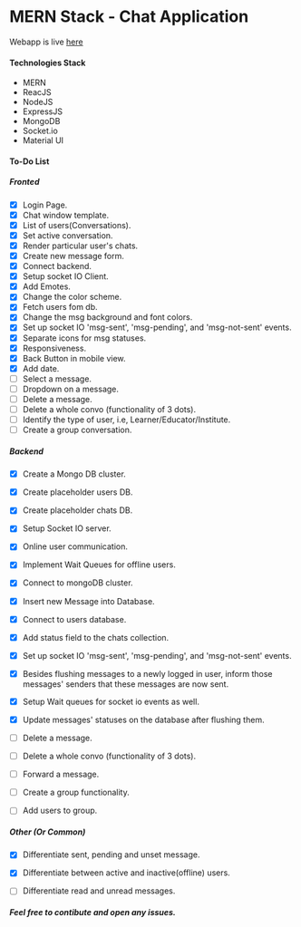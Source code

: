 
# MERN Stack - Chat Application
  
Webapp is live [here](http://yml-chat-app.herokuapp.com/)

#### Technologies Stack
- MERN
- ReacJS
- NodeJS
- ExpressJS
- MongoDB
- Socket.io
- Material UI
  
#### To-Do List
##### Fronted
- [x] Login Page.
- [x] Chat window template.
- [x] List of users(Conversations).
- [x] Set active conversation.
- [x] Render particular user's chats.
- [x] Create new message form.
- [x] Connect backend.
- [x] Setup socket IO Client.
- [x] Add Emotes.
- [x] Change the color scheme.
- [x] Fetch users fom db.
- [x] Change the msg background and font colors.
- [x] Set up socket IO 'msg-sent', 'msg-pending', and 'msg-not-sent' events.
- [x] Separate icons for msg statuses.
- [x] Responsiveness.
- [x] Back Button in mobile view.
- [x] Add date.
- [ ] Select a message.
- [ ] Dropdown on a message.
- [ ] Delete a message.
- [ ] Delete a whole convo (functionality of 3 dots).
- [ ] Identify the type of user, i.e, Learner/Educator/Institute.
- [ ] Create a group conversation.

##### Backend
- [x] Create a Mongo DB cluster.
- [x] Create placeholder users DB.
- [x] Create placeholder chats DB.
- [x] Setup Socket IO server.
- [x] Online user communication.
- [x] Implement Wait Queues for offline users.
- [x] Connect to mongoDB cluster.
- [x] Insert new Message into Database.
- [x] Connect to users database.
- [x] Add status field to the chats collection.
- [x] Set up socket IO 'msg-sent', 'msg-pending', and 'msg-not-sent' events.
- [x] Besides flushing messages to a newly logged in user, inform those messages' senders that these messages are now sent.
- [x] Setup Wait queues for socket io events as well.
- [x] Update messages' statuses on the database after flushing them.
- [ ] Delete a message.
- [ ] Delete a whole convo (functionality of 3 dots).
- [ ] Forward a message.
- [ ] Create a group functionality.
- [ ] Add users to group.

  
##### Other (Or Common)
- [x] Differentiate sent, pending and unset message.
- [x] Differentiate between active and inactive(offline) users.
- [ ] Differentiate read and unread messages.


  
##### Feel free to contibute and open any issues.

